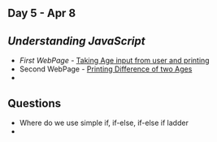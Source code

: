 ## Day 5 - Apr 8
## *Understanding JavaScript*

* *First WebPage* - [Taking Age input from user and printing]()
* Second WebPage - [Printing Difference of two Ages]()
* 



## Questions

* Where do we use simple if, if-else, if-else if ladder
* 
